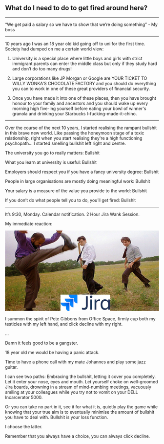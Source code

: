## What do I need to do to get fired around here?
---

“We get paid a salary so we have to show that we’re doing something” - My boss

---

10 years ago I was an 18 year old kid going off to uni for the first time. Society had dumped on me a certain world view:

1. University is a special place where little boys and girls with strict immigrant parents can enter the middle class but only if they study hard and don’t do too many drugs!

2. Large corporations like JP Morgan or Google are YOUR TICKET TO WILLY WONKA'S CHOCOLATE FACTORY and you should do everything you can to work in one of these great providers of financial security.

3. Once you have made it into one of these places, then you have brought honour to your family and ancestors and you should wake up every morning high five-ing yourself before eating your bowl of winner's granola and drinking your Starbucks I-fucking-made-it-chino.

---

Over the course of the next 10 years, I started realising the rampant bullshit in this brave new world. Like passing the honeymoon stage of a toxic relationship, right when you start realising they're a high functioning psychopath... I started smelling bullshit left right and centre.

The university you go to really matters: Bullshit

What you learn at university is useful: Bullshit

Employers should respect you if you have a fancy university degree: Bullshit

People in large organisations are mostly doing meaningful work: Bullshit

Your salary is a measure of the value you provide to the world: Bullshit

If you don’t do what people tell you to do, you’ll get fired: Bullshit

---

It’s 9:30, Monday. Calendar notification. 2 Hour Jira Wank Session.

My immediate reaction:

![image](ihatejira.png)

I summon the spirit of Pete Gibbons from Office Space, firmly cup both my testicles with my left hand, and click decline with my right.

...

Damn it feels good to be a gangster.

18 year old me would be having a panic attack.

Time to have a phone call with my mate Johannes and play some jazz guitar.

I can see two paths: Embracing the bullshit, letting it cover you completely. Let it enter your nose, eyes and mouth. Let yourself choke on well-groomed Jira boards, drowning in a stream of mind-numbing meetings, vacuously smiling at your colleagues while you try not to vomit on your DELL Incarcerator 5000.

Or you can take no part in it, see it for what it is, quietly play the game while knowing that your true aim is to eventually minimise the amount of bullshit you have to deal with. Bullshit is your loss function.

I choose the latter.

Remember that you always have a choice, you can always click decline.
